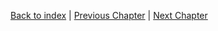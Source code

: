 

[Back to index](../index.md) |
[Previous Chapter](../7-testing/index.md) |
[Next Chapter](../9-user-guide/index.md)